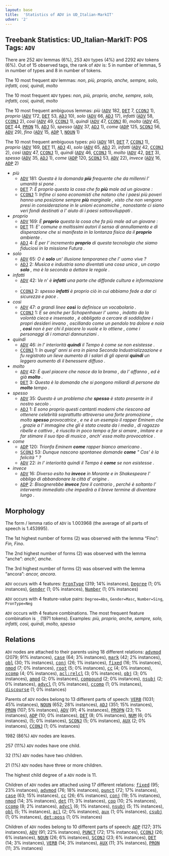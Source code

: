 ```yaml
---
layout: base
title:  'Statistics of ADV in UD_Italian-MarkIT'
udver: '2'
---
```


## Treebank Statistics: UD_Italian-MarkIT: POS Tags: `ADV`

There are 252 `ADV` lemmas (6%), 253 `ADV` types (4%) and 2292 `ADV` tokens (6%).
Out of 15 observed tags, the rank of `ADV` is: 5 in number of lemmas, 5 in number of types and 8 in number of tokens.

The 10 most frequent `ADV` lemmas: <em>non, più, proprio, anche, sempre, solo, infatti, così, quindi, molto</em>

The 10 most frequent `ADV` types:  <em>non, più, proprio, anche, sempre, solo, infatti, così, quindi, molto</em>

The 10 most frequent ambiguous lemmas: <em>più</em> (<tt><a href="it_markit-pos-ADV.html">ADV</a></tt> 182, <tt><a href="it_markit-pos-DET.html">DET</a></tt> 7, <tt><a href="it_markit-pos-CCONJ.html">CCONJ</a></tt> 1), <em>proprio</em> (<tt><a href="it_markit-pos-ADV.html">ADV</a></tt> 172, <tt><a href="it_markit-pos-DET.html">DET</a></tt> 53, <tt><a href="it_markit-pos-ADJ.html">ADJ</a></tt> 10), <em>solo</em> (<tt><a href="it_markit-pos-ADV.html">ADV</a></tt> 66, <tt><a href="it_markit-pos-ADJ.html">ADJ</a></tt> 17), <em>infatti</em> (<tt><a href="it_markit-pos-ADV.html">ADV</a></tt> 58, <tt><a href="it_markit-pos-CCONJ.html">CCONJ</a></tt> 2), <em>così</em> (<tt><a href="it_markit-pos-ADV.html">ADV</a></tt> 49, <tt><a href="it_markit-pos-CCONJ.html">CCONJ</a></tt> 1), <em>quindi</em> (<tt><a href="it_markit-pos-ADV.html">ADV</a></tt> 47, <tt><a href="it_markit-pos-CCONJ.html">CCONJ</a></tt> 8), <em>molto</em> (<tt><a href="it_markit-pos-ADV.html">ADV</a></tt> 45, <tt><a href="it_markit-pos-DET.html">DET</a></tt> 44, <tt><a href="it_markit-pos-PRON.html">PRON</a></tt> 15, <tt><a href="it_markit-pos-ADJ.html">ADJ</a></tt> 5), <em>spesso</em> (<tt><a href="it_markit-pos-ADV.html">ADV</a></tt> 37, <tt><a href="it_markit-pos-ADJ.html">ADJ</a></tt> 1), <em>come</em> (<tt><a href="it_markit-pos-ADP.html">ADP</a></tt> 125, <tt><a href="it_markit-pos-SCONJ.html">SCONJ</a></tt> 56, <tt><a href="it_markit-pos-ADV.html">ADV</a></tt> 29), <em>fino</em> (<tt><a href="it_markit-pos-ADV.html">ADV</a></tt> 15, <tt><a href="it_markit-pos-ADP.html">ADP</a></tt> 1, <tt><a href="it_markit-pos-NOUN.html">NOUN</a></tt> 1)

The 10 most frequent ambiguous types:  <em>più</em> (<tt><a href="it_markit-pos-ADV.html">ADV</a></tt> 181, <tt><a href="it_markit-pos-DET.html">DET</a></tt> 7, <tt><a href="it_markit-pos-CCONJ.html">CCONJ</a></tt> 1), <em>proprio</em> (<tt><a href="it_markit-pos-ADV.html">ADV</a></tt> 169, <tt><a href="it_markit-pos-DET.html">DET</a></tt> 11, <tt><a href="it_markit-pos-ADJ.html">ADJ</a></tt> 4), <em>solo</em> (<tt><a href="it_markit-pos-ADV.html">ADV</a></tt> 65, <tt><a href="it_markit-pos-ADJ.html">ADJ</a></tt> 2), <em>infatti</em> (<tt><a href="it_markit-pos-ADV.html">ADV</a></tt> 42, <tt><a href="it_markit-pos-CCONJ.html">CCONJ</a></tt> 2), <em>così</em> (<tt><a href="it_markit-pos-ADV.html">ADV</a></tt> 47, <tt><a href="it_markit-pos-CCONJ.html">CCONJ</a></tt> 1), <em>quindi</em> (<tt><a href="it_markit-pos-ADV.html">ADV</a></tt> 46, <tt><a href="it_markit-pos-CCONJ.html">CCONJ</a></tt> 1), <em>molto</em> (<tt><a href="it_markit-pos-ADV.html">ADV</a></tt> 42, <tt><a href="it_markit-pos-DET.html">DET</a></tt> 3), <em>spesso</em> (<tt><a href="it_markit-pos-ADV.html">ADV</a></tt> 35, <tt><a href="it_markit-pos-ADJ.html">ADJ</a></tt> 1), <em>come</em> (<tt><a href="it_markit-pos-ADP.html">ADP</a></tt> 120, <tt><a href="it_markit-pos-SCONJ.html">SCONJ</a></tt> 53, <tt><a href="it_markit-pos-ADV.html">ADV</a></tt> 22), <em>invece</em> (<tt><a href="it_markit-pos-ADV.html">ADV</a></tt> 16, <tt><a href="it_markit-pos-ADP.html">ADP</a></tt> 2)


* <em>più</em>
  * <tt><a href="it_markit-pos-ADV.html">ADV</a></tt> 181: <em>Questa è la domanda <b>più</b> frequente che da millenni l' umanità si pone .</em>
  * <tt><a href="it_markit-pos-DET.html">DET</a></tt> 7: <em>È proprio questa la cosa che fa <b>più</b> male ad un giovane :</em>
  * <tt><a href="it_markit-pos-CCONJ.html">CCONJ</a></tt> 1: <em>Infine ci sono economisti che notano che i paesi più poveri hanno una posizione sempre <b>più</b> marginale , visto che non vengono presi in considerazione in le unioni economiche , nonostante ci siano veri fondi destinati a l' aiuto di i paesi sottosviluppati .</em>
* <em>proprio</em>
  * <tt><a href="it_markit-pos-ADV.html">ADV</a></tt> 169: <em>È <b>proprio</b> questa la cosa che fa più male ad un giovane :</em>
  * <tt><a href="it_markit-pos-DET.html">DET</a></tt> 11: <em>E' comune a moltissimi autori il senso di annullamento e di disperazione che si manifesta in la lontanza fisica da il <b>proprio</b> ambiente .</em>
  * <tt><a href="it_markit-pos-ADJ.html">ADJ</a></tt> 4: <em>È per l' incremento <b>proprio</b> di questa tecnologia che siamo fiduciosi in la missione Futura .</em>
* <em>solo</em>
  * <tt><a href="it_markit-pos-ADV.html">ADV</a></tt> 65: <em>O è <b>solo</b> un' illusione temporanea che l' uomo vive ?</em>
  * <tt><a href="it_markit-pos-ADJ.html">ADJ</a></tt> 2: <em>Musica e industria sono diventati una cosa unica , un corpo <b>solo</b> , ma è la seconda a dettare le regole .</em>
* <em>infatti</em>
  * <tt><a href="it_markit-pos-ADV.html">ADV</a></tt> 42: <em>Ve n' è <b>infatti</b> una parte che diffonde cultura e informazione .</em>
  * <tt><a href="it_markit-pos-CCONJ.html">CCONJ</a></tt> 2: <em>spesso <b>infatti</b> è proprio ciò in cui abbiamo fede a dar ci sicurezza e pace .</em>
* <em>così</em>
  * <tt><a href="it_markit-pos-ADV.html">ADV</a></tt> 47: <em>a grandi linee <b>così</b> lo definisce un vocabolario .</em>
  * <tt><a href="it_markit-pos-CCONJ.html">CCONJ</a></tt> 1: <em>E se anche per Schopenhauer l' uomo , indotto da la volontà cieca e insensata , è obbligato a cercare di soddisfare i propri desideri invano , oscillando come un pendolo tra dolore e noia , <b>così</b> non è per chi il piacere lo vuole e lo ottiene , come i personaggi di i romanzi dannunziani .</em>
* <em>quindi</em>
  * <tt><a href="it_markit-pos-ADV.html">ADV</a></tt> 46: <em>in l' interiorità <b>quindi</b> il Tempo è come se non esistesse .</em>
  * <tt><a href="it_markit-pos-CCONJ.html">CCONJ</a></tt> 1: <em>In quegl' anni si era in piena Seconda Industrializzazione e fu registrato un lieve aumento di i salari di gli operai <b>quindi</b> un leggero aumento di il benessere diffuso .</em>
* <em>molto</em>
  * <tt><a href="it_markit-pos-ADV.html">ADV</a></tt> 42: <em>È quel piacere che nasce da la brama , da l' affanno , ed è già <b>molto</b> .</em>
  * <tt><a href="it_markit-pos-DET.html">DET</a></tt> 3: <em>Questa è la domanda che si pongono miliardi di persone da <b>molto</b> tempo .</em>
* <em>spesso</em>
  * <tt><a href="it_markit-pos-ADV.html">ADV</a></tt> 35: <em>Questo è un problema che <b>spesso</b> è stato presente in il nostro secolo .</em>
  * <tt><a href="it_markit-pos-ADJ.html">ADJ</a></tt> 1: <em>E sono proprio questi cantanti moderni che riescono ad ottenere celebrità soprattutto attraverso una forte promozione , molto <b>spesso</b> provocatrice , e ne è un esempio il rapper Eminem che , grazie a l' immagine che gli è stata creata da i media , di ragazzo ribelle e cattivo , è riuscito in poco tempo a far si amare , imitare e a far stimare il suo tipo di musica , anch' essa molto provocatrice .</em>
* <em>come</em>
  * <tt><a href="it_markit-pos-ADP.html">ADP</a></tt> 120: <em>Trionfa Eminem <b>come</b> rapper bianco americano .</em>
  * <tt><a href="it_markit-pos-SCONJ.html">SCONJ</a></tt> 53: <em>Dunque nascono spontanee domande <b>come</b> " Cos' è la felicità " ?</em>
  * <tt><a href="it_markit-pos-ADV.html">ADV</a></tt> 22: <em>in l' interiorità quindi il Tempo è <b>come</b> se non esistesse .</em>
* <em>invece</em>
  * <tt><a href="it_markit-pos-ADV.html">ADV</a></tt> 16: <em>Diverso esito ha <b>invece</b> in Morante e in Shakespeare l' obbligo di abbandonare la città d' origine .</em>
  * <tt><a href="it_markit-pos-ADP.html">ADP</a></tt> 2: <em>Bisognerebbe <b>invece</b> fare il contrario , perché è soltanto l' intervento immediato che impedirà a il breve termine di diventare lungo .</em>

## Morphology

The form / lemma ratio of `ADV` is 1.003968 (the average of all parts of speech is 1.453995).

The 1st highest number of forms (2) was observed with the lemma “Fino”: <em>Fin, Fino</em>.

The 2nd highest number of forms (2) was observed with the lemma “anche”: <em>anch', anche</em>.

The 3rd highest number of forms (2) was observed with the lemma “ancora”: <em>ancor, ancora</em>.

`ADV` occurs with 4 features: <tt><a href="it_markit-feat-PronType.html">PronType</a></tt> (319; 14% instances), <tt><a href="it_markit-feat-Degree.html">Degree</a></tt> (1; 0% instances), <tt><a href="it_markit-feat-Gender.html">Gender</a></tt> (1; 0% instances), <tt><a href="it_markit-feat-Number.html">Number</a></tt> (1; 0% instances)

`ADV` occurs with 4 feature-value pairs: `Degree=Abs`, `Gender=Masc`, `Number=Sing`, `PronType=Neg`

`ADV` occurs with 4 feature combinations.
The most frequent feature combination is `_` (1971 tokens).
Examples: <em>più, proprio, anche, sempre, solo, infatti, così, quindi, molto, spesso</em>


## Relations

`ADV` nodes are attached to their parents using 18 different relations: <tt><a href="it_markit-dep-advmod.html">advmod</a></tt> (2079; 91% instances), <tt><a href="it_markit-dep-case.html">case</a></tt> (64; 3% instances), <tt><a href="it_markit-dep-mark.html">mark</a></tt> (42; 2% instances), <tt><a href="it_markit-dep-obl.html">obl</a></tt> (30; 1% instances), <tt><a href="it_markit-dep-conj.html">conj</a></tt> (26; 1% instances), <tt><a href="it_markit-dep-fixed.html">fixed</a></tt> (16; 1% instances), <tt><a href="it_markit-dep-nmod.html">nmod</a></tt> (7; 0% instances), <tt><a href="it_markit-dep-root.html">root</a></tt> (5; 0% instances), <tt><a href="it_markit-dep-cc.html">cc</a></tt> (4; 0% instances), <tt><a href="it_markit-dep-xcomp.html">xcomp</a></tt> (4; 0% instances), <tt><a href="it_markit-dep-acl-relcl.html">acl:relcl</a></tt> (3; 0% instances), <tt><a href="it_markit-dep-obj.html">obj</a></tt> (3; 0% instances), <tt><a href="it_markit-dep-amod.html">amod</a></tt> (2; 0% instances), <tt><a href="it_markit-dep-compound.html">compound</a></tt> (2; 0% instances), <tt><a href="it_markit-dep-nsubj.html">nsubj</a></tt> (2; 0% instances), <tt><a href="it_markit-dep-advcl.html">advcl</a></tt> (1; 0% instances), <tt><a href="it_markit-dep-ccomp.html">ccomp</a></tt> (1; 0% instances), <tt><a href="it_markit-dep-discourse.html">discourse</a></tt> (1; 0% instances)

Parents of `ADV` nodes belong to 13 different parts of speech: <tt><a href="it_markit-pos-VERB.html">VERB</a></tt> (1031; 45% instances), <tt><a href="it_markit-pos-NOUN.html">NOUN</a></tt> (652; 28% instances), <tt><a href="it_markit-pos-ADJ.html">ADJ</a></tt> (351; 15% instances), <tt><a href="it_markit-pos-PRON.html">PRON</a></tt> (107; 5% instances), <tt><a href="it_markit-pos-ADV.html">ADV</a></tt> (91; 4% instances), <tt><a href="it_markit-pos-PROPN.html">PROPN</a></tt> (23; 1% instances), <tt><a href="it_markit-pos-ADP.html">ADP</a></tt> (10; 0% instances), <tt><a href="it_markit-pos-DET.html">DET</a></tt> (8; 0% instances), <tt><a href="it_markit-pos-NUM.html">NUM</a></tt> (6; 0% instances),  (5; 0% instances), <tt><a href="it_markit-pos-SCONJ.html">SCONJ</a></tt> (5; 0% instances), <tt><a href="it_markit-pos-AUX.html">AUX</a></tt> (2; 0% instances), <tt><a href="it_markit-pos-CCONJ.html">CCONJ</a></tt> (1; 0% instances)

1982 (86%) `ADV` nodes are leaves.

257 (11%) `ADV` nodes have one child.

32 (1%) `ADV` nodes have two children.

21 (1%) `ADV` nodes have three or more children.

The highest child degree of a `ADV` node is 11.

Children of `ADV` nodes are attached using 17 different relations: <tt><a href="it_markit-dep-fixed.html">fixed</a></tt> (95; 23% instances), <tt><a href="it_markit-dep-advmod.html">advmod</a></tt> (76; 18% instances), <tt><a href="it_markit-dep-punct.html">punct</a></tt> (72; 17% instances), <tt><a href="it_markit-dep-case.html">case</a></tt> (63; 15% instances), <tt><a href="it_markit-dep-cc.html">cc</a></tt> (26; 6% instances), <tt><a href="it_markit-dep-conj.html">conj</a></tt> (19; 5% instances), <tt><a href="it_markit-dep-nmod.html">nmod</a></tt> (14; 3% instances), <tt><a href="it_markit-dep-det.html">det</a></tt> (11; 3% instances), <tt><a href="it_markit-dep-cop.html">cop</a></tt> (10; 2% instances), <tt><a href="it_markit-dep-ccomp.html">ccomp</a></tt> (8; 2% instances), <tt><a href="it_markit-dep-advcl.html">advcl</a></tt> (6; 1% instances), <tt><a href="it_markit-dep-nsubj.html">nsubj</a></tt> (5; 1% instances), <tt><a href="it_markit-dep-obl.html">obl</a></tt> (5; 1% instances), <tt><a href="it_markit-dep-acl.html">acl</a></tt> (2; 0% instances), <tt><a href="it_markit-dep-aux.html">aux</a></tt> (1; 0% instances), <tt><a href="it_markit-dep-csubj.html">csubj</a></tt> (1; 0% instances), <tt><a href="it_markit-dep-det-poss.html">det:poss</a></tt> (1; 0% instances)

Children of `ADV` nodes belong to 10 different parts of speech: <tt><a href="it_markit-pos-ADP.html">ADP</a></tt> (127; 31% instances), <tt><a href="it_markit-pos-ADV.html">ADV</a></tt> (91; 22% instances), <tt><a href="it_markit-pos-PUNCT.html">PUNCT</a></tt> (72; 17% instances), <tt><a href="it_markit-pos-CCONJ.html">CCONJ</a></tt> (26; 6% instances), <tt><a href="it_markit-pos-NOUN.html">NOUN</a></tt> (26; 6% instances), <tt><a href="it_markit-pos-SCONJ.html">SCONJ</a></tt> (23; 6% instances), <tt><a href="it_markit-pos-DET.html">DET</a></tt> (14; 3% instances), <tt><a href="it_markit-pos-VERB.html">VERB</a></tt> (14; 3% instances), <tt><a href="it_markit-pos-AUX.html">AUX</a></tt> (11; 3% instances), <tt><a href="it_markit-pos-PRON.html">PRON</a></tt> (11; 3% instances)

